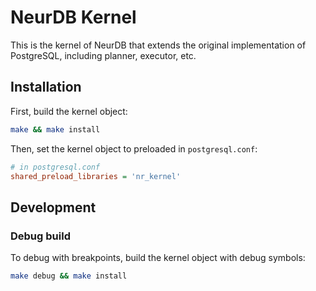 # NeurDB Kernel

This is the kernel of NeurDB that extends the original implementation of PostgreSQL, including planner, executor, etc.

## Installation

First, build the kernel object:

```bash
make && make install
```

Then, set the kernel object to preloaded in `postgresql.conf`:

```ini
# in postgresql.conf
shared_preload_libraries = 'nr_kernel'
```

## Development

### Debug build

To debug with breakpoints, build the kernel object with debug symbols:

```bash
make debug && make install
```

